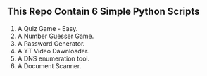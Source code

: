 ## **This Repo Contain 6 Simple Python Scripts**

1. A Quiz Game - Easy.
2. A Number Guesser Game.
3. A Password Generator.
4. A YT Video Dawnloader.
5. A DNS enumeration tool.
6. A Document Scanner.
